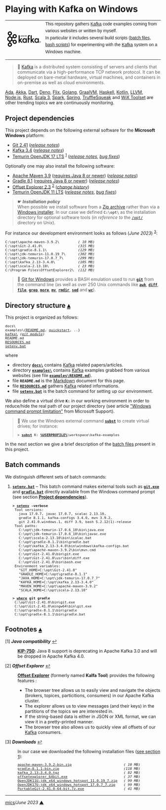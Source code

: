 # <span id="top">Playing with Kafka on Windows</span>

<table style="font-family:Helvetica,Arial;line-height:1.6;">
  <tr>
  <td style="border:0;padding:0 10px 0 0;min-width:120px;">
    <a href="https://kafka.apache.org/" rel="external"><img style="border:0;width:120px;" src="./docs/images/apache-kafka.png" alt="Kafka project"/></a>
  </td>
  <td style="border:0;padding:0;vertical-align:text-top;">
    This repository gathers <a href="https://kafka.apache.org/" rel="external">Kafka</a> code examples coming from various websites or written by myself.<br/>
    In particular it includes several build scripts (<a href="https://en.wikibooks.org/wiki/Windows_Batch_Scripting" rel="external">batch files</a>, <a href="https://www.gnu.org/software/bash/manual/bash.html" rel="external">bash scripts</a>) for experimenting with the <a href="https://kafka.apache.org" rel="external">Kafka</a> system on a Windows machine.
  </td>
  </tr>
</table>

> **:mag_right:** [Kafka] is a distributed system consisting of servers and clients that communicate via a high-performance TCP network protocol. It can be deployed on bare-metal hardware, virtual machines, and containers in on-premise as well as cloud environments. 

[Ada][ada_examples], [Akka][akka_examples], [Dart][dart_examples], [Deno][deno_examples], [Flix][flix_examples], [Golang][golang_examples], [GraalVM][graalvm_examples], [Haskell][haskell_examples], [Kotlin][kotlin_examples], [LLVM][llvm_examples], [Node.js][nodejs_examples], [Rust][rust_examples], [Scala 3][scala3_examples], [Spark][spark_examples], [Spring][spring_examples], [TruffleSqueak][trufflesqueak_examples] and [WiX Toolset][wix_examples] are other trending topics we are continuously monitoring.

## <span id="proj_deps">Project dependencies</span>

This project depends on the following external software for the **Microsoft Windows** platform:

- [Git 2.41][git_releases] ([*release notes*][git_relnotes])
- [Kafka 3.4][kafka_downloads] ([*release notes*][kafka_relnotes])
- [Temurin OpenJDK 17 LTS][temurin_opendjk17] <sup id="anchor_01">[1](#footnote_01)</sup> ([*release notes*][temurin_opendjk17_relnotes], [*bug fixes*][temurin_opendjk17_bugfixes])

Optionally one may also install the following software:

- [Apache Maven 3.9][apache_maven] ([requires Java 8 or newer][apache_maven_history])  ([*release notes*][apache_maven_relnotes])
- [Gradle 8.1][gradle_install] ([requires Java 8 or newer][gradle_compatibility]) ([*release notes*][gradle_relnotes])
- [Offset Explorer 2.3][kafkatool_downloads] <sup id="anchor_02">[2](#footnote_02)</sup> ([*change history*][kafkatool_changes])
- [Temurin OpenJDK 11 LTS][temurin_opendjk11] ([*release notes*][temurin_opendjk11_relnotes], [*bug fixes*][temurin_opendjk11_bugfixes])

> **&#9755;** ***Installation policy***<br/>
> When possible we install software from a [Zip archive][zip_archive] rather than via a [Windows installer][windows_installer]. In our case we defined **`C:\opt\`** as the installation directory for optional software tools (*in reference to* the [`/opt/`][unix_opt] directory on Unix).

For instance our development environment looks as follows (*June 2023*) <sup id="anchor_03">[3](#footnote_03)</sup>:

<pre style="font-size:80%;">
C:\opt\apache-maven-3.9.2\         <i>( 10 MB)</i>
C:\opt\Git-2.41.0\                 <i>(315 MB)</i>
C:\opt\gradle-8.1.1\               <i>(129 MB)</i>
C:\opt\jdk-temurin-11.0.19_7\      <i>(302 MB)</i>
C:\opt\jdk-temurin-17.0.7_7\       <i>(299 MB)</i>
C:\opt\kafka_2.13-3.4.0\           <i>(105 MB)</i>
C:\opt\scala-2.13.10\              <i>( 23 MB)</i>
C:\Program Files\OffsetExplorer2\  <i>(112 MB)</i>
</pre>

> **:mag_right:** [Git for Windows][git_downloads] provides a BASH emulation used to run [**`git`**][git_cli] from the command line (as well as over 250 Unix commands like [**`awk`**][man1_awk], [**`diff`**][man1_diff], [**`file`**][man1_file], [**`grep`**][man1_grep], [**`more`**][man1_more], [**`mv`**][man1_mv], [**`rmdir`**][man1_rmdir], [**`sed`**][man1_sed] and [**`wc`**][man1_wc]).

## <span id="structure">Directory structure</span> [**&#x25B4;**](#top)

This project is organized as follows:

<pre style="font-size:80%;">
docs\
examples\{<a href="examples/README.md">README.md</a>, <a href="examples/quickstart/">quickstart</a>, ..}
<a href="https://github.com/apache/kafka">kafka\</a> <i>(<a href="./.gitmodules">git module</a>)</i>
README.md
<a href="RESOURCES.md">RESOURCES.md</a>
<a href="setenv.bat">setenv.bat</a>
</pre>

where

- directory [**`docs\`**](docs/) contains [Kafka] related papers/articles.
- directory [**`examples\`**](examples/) contains [Kafka] examples grabbed from various websites (see file [**`examples\README.md`**](examples/README.md)).
- file **`README.md`** is the [Markdown][github_markdown] document for this page.
- file [**`RESOURCES.md`**](RESOURCES.md) gathers [Kafka] related informations.
- file [**`setenv.bat`**](setenv.bat) is the batch command for setting up our environment.

<!--
> **:mag_right:** We use [VS Code][microsoft_vscode] with the extension [Markdown Preview Github Styling](https://marketplace.visualstudio.com/items?itemName=bierner.markdown-preview-github-styles) to edit our Markdown files (see article ["Mastering Markdown"](https://guides.github.com/features/mastering-markdown/) from [GitHub Guides][github_guides].
-->

We also define a virtual drive **`K:`** in our working environment in order to reduce/hide the real path of our project directory (see article ["Windows command prompt limitation"][windows_limitation] from Microsoft Support).
> **:mag_right:** We use the Windows external command [**`subst`**][windows_subst] to create virtual drives; for instance:
>
> <pre style="font-size:80%;">
> <b>&gt; <a href="https://docs.microsoft.com/en-us/windows-server/administration/windows-commands/subst">subst</a> K: <a href="https://docs.microsoft.com/en-us/windows/deployment/usmt/usmt-recognized-environment-variables#bkmk-2">%USERPROFILE%</a>\workspace\kafka-examples</b>
> </pre>

In the next section we give a brief description of the [batch files][windows_batch_file] present in this project.

## <span id="commands">Batch commands</span>


We distinguish different sets of batch commands:

1. [**`setenv.bat`**](setenv.bat) &ndash; This batch command makes external tools such as [**`git.exe`**][git_userguide] and [**`gradle.bat`**][gradle_cli] directly available from the Windows command prompt (see section [**Project dependencies**](#proj_deps)).

   <pre style="font-size:80%;">
   <b>&gt; <a href="./setenv.bat">setenv</a> -verbose</b>
    Tool versions:
      java 17.0.7, javac 17.0.7, scalac 2.13.10,
      gradle 8.1.1, kafka-configs 3.4.0, mvn 3.9.2,
      git 2.41.0.windows.1, diff 3.9, bash 5.2.12(1)-release
    Tool paths:
      C:\opt\jdk-temurin-17.0.6_10\bin\java.exe
      C:\opt\jdk-temurin-17.0.6_10\bin\javac.exe
      C:\opt\scala-2.13.10\bin\scalac.bat
      C:\opt\gradle-8.1.1\bin\gradle.bat
      C:\opt\kafka_2.13-3.4.0\bin\windows\kafka-configs.bat
      C:\opt\apache-maven-3.9.2\bin\mvn.cmd
      C:\opt\Git-2.41.0\bin\git.exe
      C:\opt\Git-2.41.0\usr\bin\diff.exe
      C:\opt\Git-2.41.0\bin\bash.exe
    Environment variables:
      "GIT_HOME=C:\opt\Git-2.41.0"
      "GRADLE_HOME=C:\opt\gradle-8.1.1"
      "JAVA_HOME=C:\opt\jdk-temurin-17.0.7_7"
      "KAFKA_HOME=C:\opt\kafka_2.13-3.4.0"
      "MAVEN_HOME=C:\opt\apache-maven-3.9.2"
      "SCALA_HOME=C:\opt\scala-2.13.10"
   &nbsp;
   <b>&gt; <a href="https://learn.microsoft.com/en-us/windows-server/administration/windows-commands/where">where</a> git gradle</b>
    C:\opt\Git-2.41.0\bin\git.exe
    C:\opt\Git-2.41.0\mingw64\bin\git.exe
    C:\opt\gradle-8.1.1\bin\gradle
    C:\opt\gradle-8.1.1\bin\gradle.bat
   </pre>


## <span id="footnotes">Footnotes</span> [**&#x25B4;**](#top)

<span id="footnote_01">[1]</span> ***Java compatibility*** [↩](#anchor_01)

<dl><dd>
<a href="https://cwiki.apache.org/confluence/pages/viewpage.action?pageId=181308223" rel="external"><b>KIP-750</b></a>: Java 8 support is deprecating in Apache Kafka 3.0 and will be dropped in Apache Kafka 4.0.
</dd></dl>

<span id="footnote_02">[2]</span> ***Offset Explorer*** [↩](#anchor_02)

<dl><dd>
<a href="https://www.kafkatool.com/features.html" rel="external"><b>Offset Explorer</b></a> (formerly named <b>Kalfa Tool</b>) provides the following features :
<ul>
  <li>The browser tree allows us to easily view and navigate the objects (brokers, topices, particitions, consumers) in our Apache Kafka cluster.</li>
  <li>The explorer allows us to view messages (and their keys) in the partitions of the topics we are interested in.</li>
  <li>If the string-based data is either in JSON or XML format, we can view it in a pretty-printed manner.</li>
  <li>The browser tree also allows us to quickly view all offsets of our <a href="https://kafka.apache.org">Kafka</a> consumers.</li>
</ul>
</dd></dl>

<span id="footnote_03">[3]</span> ***Downloads*** [↩](#anchor_03)

<dl><dd>
In our case we downloaded the following installation files (<a href="#proj_deps">see section 1</a>):
</dd>
<dd>
<pre style="font-size:80%;">
<a href="https://maven.apache.org/download.cgi">apache-maven-3.9.2-bin.zip</a>                         <i>( 10 MB)</i>
<a href="https://gradle.org/install/">gradle-8.1.1-bin.zip</a>                               <i>(118 MB)</i>
<a href="https://kafka.apache.org/downloads">kafka_2.13-3.4.0.tgz</a>                               <i>( 82 MB)</i>
<a href="https://www.kafkatool.com/download.html" rel="external">offsetexplorer_64bit.exe</a>                           <i>( 37 MB)</i>
<a href="https://adoptium.net/releases.html?variant=openjdk11&jvmVariant=hotspot">OpenJDK11U-jdk_x64_windows_hotspot_11.0.19_7.zip</a>   <i>( 99 MB)</i>
<a href="https://adoptium.net/releases.html?variant=openjdk17&jvmVariant=hotspot">OpenJDK17U-jdk_x64_windows_hotspot_17.0.7_7.zip</a>    <i>( 99 MB)</i>
<a href="https://git-scm.com/download/win">PortableGit-2.41.0-64-bit.7z.exe</a>                   <i>( 41 MB)</i>
</pre>
</dd></dl>
<!--
<a href="https://github.com/sbt/sbt/releases">sbt-1.9.0.zip</a>                                      <i>( 17 MB)</i>
<a href="https://www.scala-lang.org/files/archive/">scala-2.13.10.zip</a>                                  <i>( 21 MB)</i>
-->

***

*[mics](https://lampwww.epfl.ch/~michelou/)/June 2023* [**&#9650;**](#top)
<span id="bottom">&nbsp;</span>

<!-- link refs -->

[ada_examples]: https://github.com/michelou/ada-examples
[akka_examples]: https://github.com/michelou/akka-examples
[apache_maven]: https://maven.apache.org/download.cgi
[apache_maven_history]: https://maven.apache.org/docs/history.html
[apache_maven_relnotes]: https://maven.apache.org/docs/3.9.2/release-notes.html
[dart_examples]: https://github.com/michelou/dart-examples
[deno_examples]: https://github.com/michelou/deno-examples
[flix_examples]: https://github.com/michelou/flix-examples
[git_bash]: https://www.atlassian.com/git/tutorials/git-bash
[git_cli]: https://git-scm.com/docs/git
[git_downloads]: https://git-scm.com/download/win
[git_releases]: https://git-scm.com/download/win
[git_relnotes]: https://raw.githubusercontent.com/git/git/master/Documentation/RelNotes/2.41.0.txt
[git_userguide]: https://git-scm.com/docs/git
[github_markdown]: https://github.github.com/gfm/
[golang_examples]: https://github.com/michelou/golang-examples
[graalvm_examples]: https://github.com/michelou/graalvm-examples
[gradle_cli]: https://docs.gradle.org/current/userguide/command_line_interface.html
[gradle_compatibility]: https://docs.gradle.org/current/release-notes.html#upgrade-instructions
[gradle_install]: https://gradle.org/install/
[gradle_relnotes]: https://docs.gradle.org/8.1/release-notes.html
[haskell_examples]: https://github.com/michelou/haskell-examples
[kafka]: https://kafka.apache.org
[kafka_downloads]: https://kafka.apache.org/downloads
[kafka_relnotes]: https://downloads.apache.org/kafka/3.4.0/RELEASE_NOTES.html
[kafkatool_changes]: https://www.kafkatool.com/changes.html
[kafkatool_downloads]: https://www.kafkatool.com/download.html
[kotlin_examples]: https://github.com/michelou/kotlin-examples
[llvm_examples]: https://github.com/michelou/llvm-examples
[man1_awk]: https://www.linux.org/docs/man1/awk.html
[man1_diff]: https://www.linux.org/docs/man1/diff.html
[man1_file]: https://www.linux.org/docs/man1/file.html
[man1_grep]: https://www.linux.org/docs/man1/grep.html
[man1_more]: https://www.linux.org/docs/man1/more.html
[man1_mv]: https://www.linux.org/docs/man1/mv.html
[man1_rmdir]: https://www.linux.org/docs/man1/rmdir.html
[man1_sed]: https://www.linux.org/docs/man1/sed.html
[man1_wc]: https://www.linux.org/docs/man1/wc.html
[nodejs_examples]: https://github.com/michelou/nodejs-examples
[rust_examples]: https://github.com/michelou/rust-examples
[scala3_examples]: https://github.com/michelou/dotty-examples
[spark_examples]: https://github.com/michelou/spark-examples
[spring_examples]: https://github.com/michelou/spring-examples
[temurin_opendjk11_bugfixes]: https://www.oracle.com/java/technologies/javase/11-0-17-bugfixes.html
[temurin_opendjk11_relnotes]: https://mail.openjdk.org/pipermail/jdk-updates-dev/2022-October/018119.html
[temurin_opendjk11]: https://adoptium.net/releases.html?variant=openjdk11&jvmVariant=hotspot
[temurin_opendjk17]: https://adoptium.net/releases.html?variant=openjdk17&jvmVariant=hotspot
[temurin_opendjk17_bugfixes]: https://www.oracle.com/java/technologies/javase/17-0-2-bugfixes.html
[temurin_opendjk17_relnotes]: https://github.com/openjdk/jdk/compare/jdk-17%2B20...jdk-17%2B21
[trufflesqueak_examples]: https://github.com/michelou/trufflesqueak-examples
[unix_bash_script]: https://www.gnu.org/software/bash/manual/bash.html
[unix_opt]: https://tldp.org/LDP/Linux-Filesystem-Hierarchy/html/opt.html
[windows_batch_file]: https://en.wikibooks.org/wiki/Windows_Batch_Scripting
[windows_installer]: https://docs.microsoft.com/en-us/windows/win32/msi/windows-installer-portal
[windows_limitation]: https://support.microsoft.com/en-gb/help/830473/command-prompt-cmd-exe-command-line-string-limitation
[windows_subst]: https://docs.microsoft.com/en-us/windows-server/administration/windows-commands/subst
[wix_examples]: https://github.com/michelou/wix-examples
[zip_archive]: https://www.howtogeek.com/178146/htg-explains-everything-you-need-to-know-about-zipped-files/

